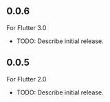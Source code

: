 ## 0.0.6
For Flutter 3.0
* TODO: Describe initial release.

## 0.0.5
For Flutter 2.0
* TODO: Describe initial release.